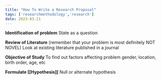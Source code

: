 ```yaml
---
title: "How To Write a Research Proposal"
tags: ['researchmethodology','research']
date: 2023-03-21 
---
```


**Identification of problem**
State as a question

**Review of Literature**
(remember that your problem is most definitely NOT NOVEL)
Look at existing literature published in a journal 

**Objective of Study**
To find out factors affecting problem 
gender, location, birth order, age, etc

**Formulate [[Hypothesis]]**
Null or alternate hypothesis 

